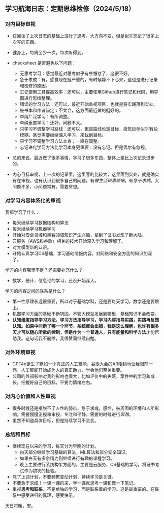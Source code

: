 ## 学习航海日志：定期思维检修（2024/5/18）

### 对内目标审视

- 在阅读了上次日志的基础上进行了思考，大方向不变，但是似乎忘记了很多上次写的东西。

- 健身上，每周至少一次，每次听得到。

- checksheet 是否避免以下问题：
  - 无思考学习：感觉最近对思考似乎有些懈怠了，这很不好。
  - 急于求成：有，感觉现在挺严重的，有时候静不下心来，这也是进行记录和检修的原因。
  - 忘记使用工具提高效率：还可以，主要使用Github进行笔记和代码，用导图进行思维整理。
  - 错误的学习方法：还可以，最近开始重视项目，也就是将实践落到实处。
  - 被书本和作者锚定：不太会，这方面最近做的挺好的。
  - 单纯广泛学习：有所调整。
  - 单纯垂直学习：还好，问题不大。
  - 只学习不调整学习路线：还可以，但是路线也是目标，感觉目标似乎有些模糊，感觉需要继续深入学习，来找到目标。
  - 只学习不调整学习方法本身：一直在调整。
  - 忘记进化学习方法比学习本身更重要：没有忘记。但是偶尔有忽视。

- 总的来说，最近做了很多事情，学习了很多东西，整体上是比上次记录进步的。

- 内心目标审视，上一次的记录里，这里写的比较大，这里落到实处，就是确实有在审视，也有认识到很多自己的问题。有*被生活琐事烦恼*，有*急于求成*。大问题不多，小问题常有，需要冥想。

### 对学习内容体系化的审视

我都学习了什么：

- 每天继续学习数据结构和算法
- 每天继续学习机器学习
- 开始对安全领域和黑客领域知识产生兴趣，拿到了证书发现了新大陆。
- 云服务（AWS和谷歌）相关的技术开始深入学习和理解了。
- 对大模型新的认识。
- 开始认真学习CS基础，学习基础情报内容。对网络和安全方面的知识加深了。

学习的内容哪里不足？还需要补充什么？

- 数学，统计，信息论的学习，还没开始深入。

学习的内容之间的联系是什么？

- 第一性原理永远很重要，所以对于基础学科，还是要每天学习。数学还是要跟上。
- 机器学习方面的基础不断巩固。不管大模型发展到哪里，基础知识不会改变。
- **认知维度指导学习方法，学习方法指导学习，学习内容指导实践，实践再反馈认知。**如果中间断了哪一个环节，系统都会出错，我是这么理解，也许有很多天才可以随心所欲的控制，但是作为一个普通人，只有**能量和科学方法**才能帮助我。这句话我不删除，我很赞同继续自勉。

### 对外环境审视

- GPT4o诞生了宛如一个真正的人工智能，谷歌大会的AR眼镜也让我眼前一亮，人工智能开始成为人的真正助力，学会他们至关重要。
- 公司的外部影响对我的影响也很大，比如评价中的失落，案件中的学习和成长。把握好自己的目标，不要为情绪左右。

### 对内心价值和人性审视

- 很多时候还是摆脱不了人性的弱点，急于求成，感性，被周围的环境和人所影响。需要慢慢正视和审视，专注和平静。需要的时候进行*冥想*。
- 虽然不知道具体目标，但是持续学习不会变。

### 总结和目标

- 继续现在以来的学习，每天分为早晚的计划。
  - 白天部分继续学习基础的算法，ML算法和部分安全知识。
  - 如果白天有多余精力则继续进行有趣的课程学习。
  - 晚上主要进行系统构架方面的，主要是云服务，CS基础的学习，将证书考试作为初次的检验。
- 除了上述计划，不要频繁变动计划，持续学习是关键。
- 不要急于求成！一课一课的来，学一课就思考一课和做一下笔记。
- 重视**思考和联系**，不是单独的学习，而是联系着的学习。这是最重要的。在联系中感受递归的真理，感受快乐。


天日将暖，安。
